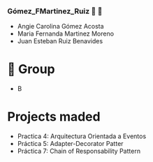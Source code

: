 ### Gómez_FMartinez_Ruiz  🥳 🚀

- Angie Carolina Gómez Acosta
- Maria Fernanda Martinez Moreno
- Juan Esteban Ruiz Benavides

# 🧐 Group
- B

# Projects maded

 * Practica 4: Arquitectura Orientada a Eventos
 * Práctica 5: Adapter-Decorator Patter
 * Práctica 7: Chain of Responsability Pattern



